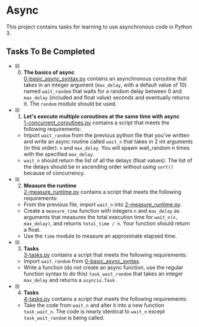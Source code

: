 # Async

This project contains tasks for learning to use asynchronous code in Python 3.

## Tasks To Be Completed

- [x] 0. **The basics of async**<br/>[0-basic_async_syntax.py](0-basic_async_syntax.py) contains an asynchronous coroutine that takes in an integer argument (`max_delay`, with a default value of 10) named `wait_random` that waits for a random delay between 0 and `max_delay` (included and float value) seconds and eventually returns it. The `random` module should be used.

- [x] 1. **Let's execute multiple coroutines at the same time with async**<br/>[1-concurrent_coroutines.py](1-concurrent_coroutines.py) contains a script that meets the following requirements:

  - Import `wait_random` from the previous python file that you’ve written and write an async routine called `wait_n` that takes in 2 int arguments (in this order): `n` and `max_delay`. You will spawn wait_random n times with the specified `max_delay`.
  - `wait_n` should return the list of all the delays (float values). The list of the delays should be in ascending order without using `sort()` because of concurrency.

- [x] 2. **Measure the runtime**<br/>[2-measure_runtime.py](2-measure_runtime.py) contains a script that meets the following requirements:

  - From the previous file, import `wait_n` into [2-measure_runtime.py](2-measure_runtime.py).
  - Create a `measure_time` function with integers `n` and `max_delay` as arguments that measures the total execution time for `wait_n(n, max_delay)`, and returns `total_time / n`. Your function should return a float.
  - Use the `time` module to measure an approximate elapsed time.

- [x] 3. **Tasks**<br/>[3-tasks.py](3-tasks.py) contains a script that meets the following requirements:

  - Import `wait_random` from [0-basic_async_syntax](0-basic_async_syntax).
  - Write a function (do not create an async function, use the regular function syntax to do this) `task_wait_random` that takes an integer `max_delay` and returns a `asyncio.Task`.

- [x] 4. **Tasks**<br/>[4-tasks.py](4-tasks.py) contains a script that meets the following requirements:
  - Take the code from `wait_n` and alter it into a new function `task_wait_n`. The code is nearly identical to `wait_n` except `task_wait_random` is being called.
